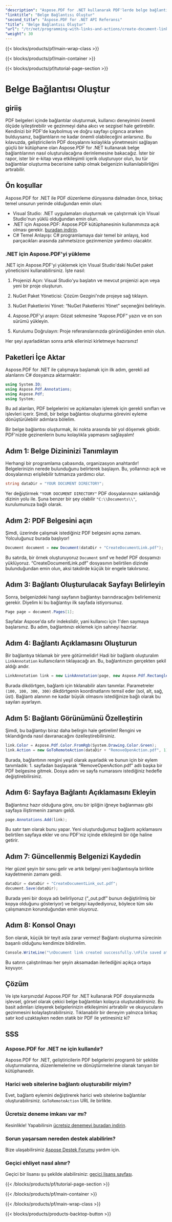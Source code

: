 ```yaml
---
"description": "Aspose.PDF for .NET kullanarak PDF'lerde belge bağlantıları oluşturmayı keşfedin. PDF belgelerinizdeki gezinmeyi ve etkileşimi geliştirin."
"linktitle": "Belge Bağlantısı Oluştur"
"second_title": "Aspose.PDF for .NET API Referansı"
"title": "Belge Bağlantısı Oluştur"
"url": "/tr/net/programming-with-links-and-actions/create-document-link/"
"weight": 30
---
```


{{< blocks/products/pf/main-wrap-class >}}

{{< blocks/products/pf/main-container >}}

{{< blocks/products/pf/tutorial-page-section >}}

# Belge Bağlantısı Oluştur

## giriiş

PDF belgeleri içinde bağlantılar oluşturmak, kullanıcı deneyimini önemli ölçüde iyileştirebilir ve gezinmeyi daha akıcı ve sezgisel hale getirebilir. Kendinizi bir PDF'de kaybolmuş ve doğru sayfayı çılgınca ararken bulduysanız, bağlantıların ne kadar önemli olabileceğini anlarsınız. Bu kılavuzda, geliştiricilerin PDF dosyalarını kolaylıkla yönetmesini sağlayan güçlü bir kütüphane olan Aspose.PDF for .NET kullanarak belge bağlantılarının nasıl oluşturulacağına derinlemesine bakacağız. İster bir rapor, ister bir e-kitap veya etkileşimli içerik oluşturuyor olun, bu tür bağlantılar oluşturma becerisine sahip olmak belgenizin kullanılabilirliğini artırabilir.

## Ön koşullar

Aspose.PDF for .NET ile PDF düzenleme dünyasına dalmadan önce, birkaç temel unsurun yerinde olduğundan emin olun:

- Visual Studio: .NET uygulamaları oluşturmak ve çalıştırmak için Visual Studio'nun yüklü olduğundan emin olun.
- .NET için Aspose.PDF: Aspose.PDF kütüphanesinin kullanımınıza açık olması gerekir. [buradan indirin](https://releases.aspose.com/pdf/net/).
- C# Temel Anlayışı: C# programlamaya dair temel bir anlayış, kod parçacıkları arasında zahmetsizce gezinmenize yardımcı olacaktır.

### .NET için Aspose.PDF'yi yükleme

.NET için Aspose.PDF'yi yüklemek için Visual Studio'daki NuGet paket yöneticisini kullanabilirsiniz. İşte nasıl:

1. Projenizi Açın: Visual Studio'yu başlatın ve mevcut projenizi açın veya yeni bir proje oluşturun.
   
2. NuGet Paket Yöneticisi: Çözüm Gezgini'nde projeye sağ tıklayın.
   
3. NuGet Paketlerini Yönet: “NuGet Paketlerini Yönet” seçeneğini belirleyin.

4. Aspose.PDF'yi arayın: Gözat sekmesine “Aspose.PDF” yazın ve en son sürümü yükleyin.

5. Kurulumu Doğrulayın: Proje referanslarınızda göründüğünden emin olun.

Her şeyi ayarladıktan sonra artık ellerinizi kirletmeye hazırsınız!

## Paketleri İçe Aktar

Aspose.PDF for .NET ile çalışmaya başlamak için ilk adım, gerekli ad alanlarını C# dosyanıza aktarmaktır:

```csharp
using System.IO;
using Aspose.Pdf.Annotations;
using Aspose.Pdf;
using System;
```

Bu ad alanları, PDF belgelerini ve açıklamaları işlemek için gerekli sınıfları ve işlevleri içerir. Şimdi, bir belge bağlantısı oluşturma görevini eyleme dönüştürülebilir adımlara bölelim.

Bir belge bağlantısı oluşturmak, iki nokta arasında bir yol döşemek gibidir. PDF'nizde gezinenlerin bunu kolaylıkla yapmasını sağlayalım!

## Adım 1: Belge Dizininizi Tanımlayın

Herhangi bir programlama çabasında, organizasyon anahtardır! Belgelerinizin nerede bulunduğunu belirterek başlayın. Bu, yollarınızı açık ve dosyalarınızı erişilebilir tutmanıza yardımcı olur.

```csharp
string dataDir = "YOUR DOCUMENT DIRECTORY";
```

Yer değiştirmek `"YOUR DOCUMENT DIRECTORY"` PDF dosyalarınızın saklandığı dizinin yolu ile. Şuna benzer bir şey olabilir `"C:\\Documents\\"`, kurulumunuza bağlı olarak.

## Adım 2: PDF Belgesini açın

Şimdi, üzerinde çalışmak istediğiniz PDF belgesini açma zamanı. Yolculuğunuz burada başlıyor!

```csharp
Document document = new Document(dataDir + "CreateDocumentLink.pdf");
```

Bu satırda, bir örnek oluşturuyoruz `Document` sınıf ve hedef PDF dosyamızı yüklüyoruz. “CreateDocumentLink.pdf” dosyasının belirtilen dizinde bulunduğundan emin olun, aksi takdirde küçük bir engele takılırsınız.

## Adım 3: Bağlantı Oluşturulacak Sayfayı Belirleyin

Sonra, belgenizdeki hangi sayfanın bağlantıyı barındıracağını belirlemeniz gerekir. Diyelim ki bu bağlantıyı ilk sayfada istiyorsunuz.

```csharp
Page page = document.Pages[1];
```

Sayfalar Aspose'da sıfır indekslidir, yani kullanıcı için 1'den saymaya başlarsınız. Bu adım, bağlantınızı eklemek için sahneyi hazırlar.

## Adım 4: Bağlantı Açıklamasını Oluşturun

Bir bağlantıya tıklamak bir yere götürmelidir! Hadi bir bağlantı oluşturalım `LinkAnnotation` kullanıcıların tıklayacağı an. Bu, bağlantınızın gerçekten şekil aldığı andır.

```csharp
LinkAnnotation link = new LinkAnnotation(page, new Aspose.Pdf.Rectangle(100, 100, 300, 300));
```

Burada dikdörtgen, bağlantı için tıklanabilir alanı tanımlar. Parametreler `(100, 100, 300, 300)` dikdörtgenin koordinatlarını temsil eder (sol, alt, sağ, üst). Bağlantı alanının ne kadar büyük olmasını istediğinize bağlı olarak bu sayıları ayarlayın.

## Adım 5: Bağlantı Görünümünü Özelleştirin

Şimdi, bu bağlantıyı biraz daha belirgin hale getirelim! Rengini ve tıklandığında nasıl davranacağını özelleştirebilirsiniz.

```csharp
link.Color = Aspose.Pdf.Color.FromRgb(System.Drawing.Color.Green);
link.Action = new GoToRemoteAction(dataDir + "RemoveOpenAction.pdf", 1);
```

Burada, bağlantının rengini yeşil olarak ayarladık ve bunun için bir eylem tanımladık: 1. sayfadan başlayarak “RemoveOpenAction.pdf” adlı başka bir PDF belgesine gitmek. Dosya adını ve sayfa numarasını istediğiniz hedefle değiştirebilirsiniz.

## Adım 6: Sayfaya Bağlantı Açıklamasını Ekleyin

Bağlantınız hazır olduğuna göre, onu bir ipliğin iğneye bağlanması gibi sayfaya iliştirmenin zamanı geldi. 

```csharp
page.Annotations.Add(link);
```

Bu satır tam olarak bunu yapar. Yeni oluşturduğumuz bağlantı açıklamasını belirtilen sayfaya ekler ve onu PDF'niz içinde etkileşimli bir öğe haline getirir.

## Adım 7: Güncellenmiş Belgenizi Kaydedin

Her güzel şeyin bir sonu gelir ve artık belgeyi yeni bağlantısıyla birlikte kaydetmenin zamanı geldi. 

```csharp
dataDir = dataDir + "CreateDocumentLink_out.pdf";
document.Save(dataDir);
```

Burada yeni bir dosya adı belirliyoruz (“_out.pdf” bunun değiştirilmiş bir kopya olduğunu gösteriyor) ve belgeyi kaydediyoruz, böylece tüm sıkı çalışmanızın korunduğundan emin oluyoruz.

## Adım 8: Konsol Onayı

Son olarak, küçük bir teyit asla zarar vermez! Bağlantı oluşturma sürecinin başarılı olduğunu kendimize bildirelim.

```csharp
Console.WriteLine("\nDocument link created successfully.\nFile saved at " + dataDir);
```

Bu satırın çalıştırılması her şeyin aksamadan ilerlediğini açıkça ortaya koyuyor.

## Çözüm

Ve işte karşınızda! Aspose.PDF for .NET kullanarak PDF dosyalarınızda işlevsel, görsel olarak çekici belge bağlantıları kolayca oluşturabilirsiniz. Bu basit adımları izleyerek belgelerinizin etkileşimini artırabilir ve okuyucuların gezinmesini kolaylaştırabilirsiniz. Tıklanabilir bir deneyim yalnızca birkaç satır kod uzaktayken neden statik bir PDF ile yetinesiniz ki? 

## SSS

### Aspose.PDF for .NET ne için kullanılır?
Aspose.PDF for .NET, geliştiricilerin PDF belgelerini programlı bir şekilde oluşturmalarına, düzenlemelerine ve dönüştürmelerine olanak tanıyan bir kütüphanedir.

### Harici web sitelerine bağlantı oluşturabilir miyim?
Evet, bağlantı eylemini değiştirerek harici web sitelerine bağlantılar oluşturabilirsiniz. `GoToRemoteAction` URL ile birlikte.

### Ücretsiz deneme imkanı var mı?
Kesinlikle! Yapabilirsin [ücretsiz denemeyi buradan indirin](https://releases.aspose.com/).

### Sorun yaşarsam nereden destek alabilirim?
Bize ulaşabilirsiniz [Aspose Destek Forumu](https://forum.aspose.com/c/pdf/10) yardım için.

### Geçici ehliyet nasıl alınır?
Geçici bir lisansı şu şekilde alabilirsiniz: [geçici lisans sayfası](https://purchase.aspose.com/temporary-license/).

{{< /blocks/products/pf/tutorial-page-section >}}

{{< /blocks/products/pf/main-container >}}

{{< /blocks/products/pf/main-wrap-class >}}

{{< blocks/products/products-backtop-button >}}